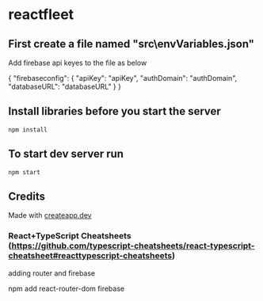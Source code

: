 # reactfleet

## First create a file named "src\envVariables.json"  
Add firebase api keyes to the file as below

{
  "firebaseconfig":  {
    "apiKey": "apiKey",
    "authDomain": "authDomain",
    "databaseURL": "databaseURL"
    }
}

## Install libraries before you start the server
    npm install

## To start dev server run 
    npm start

## Credits

Made with [createapp.dev](https://createapp.dev/)

### React+TypeScript Cheatsheets (https://github.com/typescript-cheatsheets/react-typescript-cheatsheet#reacttypescript-cheatsheets)


adding router and firebase

npm add react-router-dom firebase